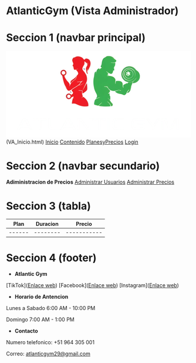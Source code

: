 # AtlanticGym (Vista Administrador)

# Seccion 1 (navbar principal)
![Imagen logo](/imgWeb/logo.png)(VA_Inicio.html)
[Inicio](US_Inicio.html)
[Contenido](US_Anuncios.html)
[PlanesyPrecios](US_PlanesYPrecios.html)
[Login](US_login.html)


# Seccion 2 (navbar secundario)
**Adiministracion de Precios**
[Administrar Usuarios](VA_Usuarios.html)
[Administrar Precios](VA_Precios.html)

# Seccion 3 (tabla)
| Plan | Duracion | Precio  |
|------|--------|-----------|
|------|--------|-----------|


# Seccion 4 (footer)
- **Atlantic Gym**

[TikTok]([Enlace web](https://www.tiktok.com/@atlantic.gym8))
[Facebook]([Enlace web](https://www.facebook.com/Antlanticgym))
[Instagram]([Enlace web](https://www.instagram.com/atlanticgm/))

- **Horario de Antencion**

Lunes a Sabado 6:00 AM - 10:00 PM

Domingo 7:00 AM - 1:00 PM

- **Contacto**

Numero telefonico: +51 964 305 001

Correo: atlanticgym29@gmail.com